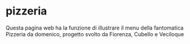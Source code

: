 # pizzeria 
Questa pagina web ha la funzione di illustrare il menu della fantomatica Pizzeria da domenico, progetto svolto da Fiorenza, Cubello e Veciloque
